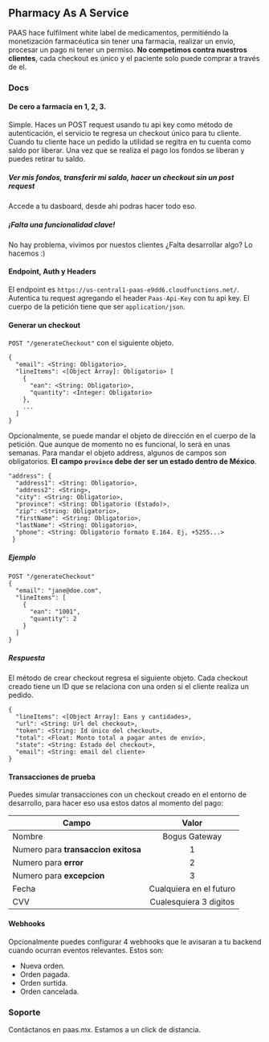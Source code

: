 ## Pharmacy As A Service

PAAS hace fulfilment white label de medicamentos, permitiéndo la monetización farmacéutica sin tener una farmacia, realizar un envío, procesar un pago ni tener un permiso. **No competimos contra nuestros clientes**, cada checkout es único y el paciente solo puede comprar a través de el.

### Docs
#### De cero a farmacia en 1, 2, 3.

Simple. Haces un POST request usando tu api key como método de autenticación, el servicio te regresa un checkout único para tu cliente. Cuando tu cliente hace un pedido la utilidad se regitra en tu cuenta como saldo por liberar. Una vez que se realiza el pago los fondos se liberan y puedes retirar tu saldo.

##### Ver mis fondos, transferir mi saldo, hacer un checkout sin un post request
Accede a tu dasboard, desde ahi podras hacer todo eso.

##### ¡Falta una funcionalidad clave!
No hay problema, vivimos por nuestos clientes ¿Falta desarrollar algo? Lo hacemos :)

#### Endpoint, Auth y Headers
El endpoint es `https://us-central1-paas-e9dd6.cloudfunctions.net/`.
Autentica tu request agregando el header `Paas-Api-Key` con tu api key.
El cuerpo de la petición tiene que ser `application/json`.
#### Generar un checkout
`POST "/generateCheckout"` con el siguiente objeto.
```
{
  "email": <String: Obligatorio>,
  "lineItems": <[Object Array]: Obligatorio> [
    {
      "ean": <String: Obligatorio>,
      "quantity": <Integer: Obligatorio>
    },
    ...
  ]
}
```
Opcionalmente, se puede mandar el objeto de dirección en el cuerpo de la petición. Que aunque de momento no es funcional, lo será en unas semanas. Para mandar el objeto address, algunos de campos son obligatorios. **El campo `province` debe der ser un estado dentro de México**.
```
"address": {
  "address1": <String: Obligatorio>,
  "address2": <String>,
  "city": <String: Obligatorio>,
  "province": <String: Obligatorio (Estado)>,
  "zip": <String: Obligatorio>,
  "firstName": <String: Obligatorio>,
  "lastName": <String: Obligatorio>,
  "phone": <String: Obligatorio formato E.164. Ej, +5255...>
 }
```
##### Ejemplo
```
POST "/generateCheckout"
{
  "email": "jane@doe.com",
  "lineItems": [
    {
      "ean": "1001",
      "quantity": 2
    }
  ]
}
```
##### Respuesta
El método de crear checkout regresa el siguiente objeto. Cada checkout creado tiene un ID que se relaciona con una orden si el cliente realiza un pedido.
```
{
  "lineItems": <[Object Array]: Eans y cantidades>,
  "url": <String: Url del checkout>,
  "token": <String: Id único del checkout>,
  "total": <Float: Monto total a pagar antes de envío>,
  "state": <String: Estado del checkout>,
  "email": <String: email del cliente>
}
```
#### Transacciones de prueba
Puedes simular transacciones con un checkout creado en el entorno de desarrollo, para hacer eso usa estos datos al momento del pago:

|              Campo              |          Valor          |
|-------------------------------|:-----------------------:|
| Nombre                          |      Bogus Gateway      |
| Numero para **transaccion exitosa** |            1            |
| Numero para **error**       |            2            |
| Numero para **excepcion**   |            3            |
| Fecha                           | Cualquiera en el futuro |
| CVV                             |  Cualesquiera 3 digitos |

#### Webhooks
Opcionalmente puedes configurar 4 webhooks que le avisaran a tu backend cuando ocurran eventos relevantes. Estos son:
* Nueva orden.
* Orden pagada.
* Orden surtida.
* Orden cancelada.


### Soporte
Contáctanos en paas.mx. Estamos a un click de distancia.
